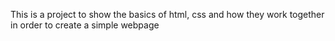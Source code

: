 This is a project to show the basics of html, css and how they work together in order to create a simple webpage